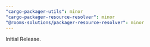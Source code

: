 ```yaml
---
"cargo-packager-utils": minor
"cargo-packager-resource-resolver": minor
"@rooms-solutions/packager-resource-resolver": minor
---
```


Initial Release.
